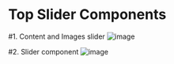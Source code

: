 # Top Slider Components 

#1. Content and Images slider 
![image](https://github.com/user-attachments/assets/3d90a135-dce1-4271-9157-5ccebb0d7821)

#2. Slider component 
![image](https://github.com/user-attachments/assets/ec17145c-5134-4851-9517-b46b25b9b0c6)

